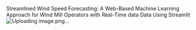 Streamlined Wind Speed Forecasting: A Web-Based  Machine Learning Approach for Wind Mill Operators with  Real-Time data Data Using Streamlit![Uploading image.png…]()

